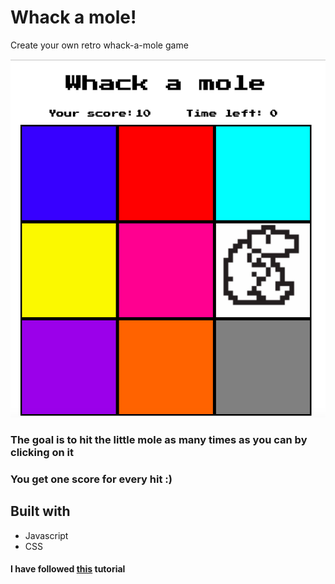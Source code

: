# Whack a mole!
Create your own retro whack-a-mole game

![](WAM.png)

### The goal is to hit the little mole as many times as you can by clicking on it
### You get one score for every hit :)

## Built with
+ Javascript
+ CSS

#### I have followed [this](https://www.youtube.com/watch?v=lhNdUVh3qCc) tutorial
